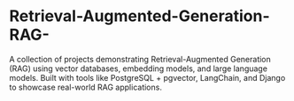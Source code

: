 # Retrieval-Augmented-Generation-RAG-
A collection of projects demonstrating Retrieval-Augmented Generation (RAG) using vector databases, embedding models, and large language models. Built with tools like PostgreSQL + pgvector, LangChain, and Django to showcase real-world RAG applications.
